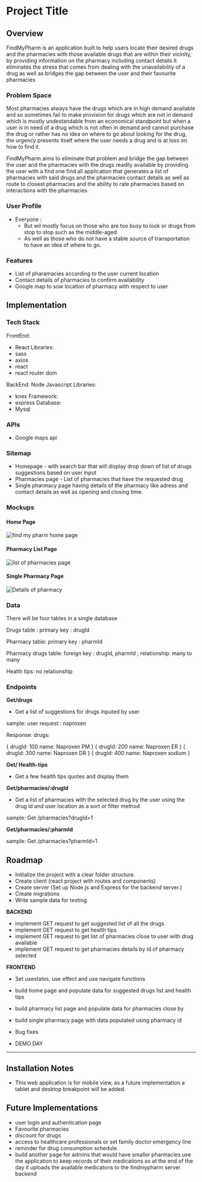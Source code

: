 # Project Title

## Overview

FindMyPharm is an application built to help users locate their desired drugs and the pharmacies with those available drugs that are within their vicinity, by providing information on the pharmacy including contact details it eliminates the stress that comes from dealing with the unavailability of a drug as well as bridges the gap between the user and their favourite pharmacies

### Problem Space

Most pharmacies always have the drugs which are in high demand available and so sometimes fail to make provision for drugs which are not in demand which is mostly undestandable from an economical standpoint but when a user is in need of a drug which is not often in demand and cannot purchase the drug or rather has no idea on where to go about looking for the drug, the urgency presents itself where the user needs a drug and is at loss on how to find it.

FindMyPharm aims to eliminate that problem and bridge the gap between the user and the pharmacies with the drugs readily available by providing the user with a find one find all application that generates a list of pharmacies with said drugs and the pharmacies contact details as well as route to closest pharmacies and the ability to rate pharmacies based on interactions with the pharmacies

### User Profile

- Everyone :
  - But wil mostly focus on those who are too busy to look or drugs from stop to stop such as the middle-aged
  - As well as those who do not have a stable source of transportation to have an idea of where to go.

### Features

- List of pharamacies according to the user current location
- Contact details of pharmacies to confirm availability
- Google map to sow location of pharmacy with respect to user

## Implementation

### Tech Stack

FrontEnd:

- React
  Libraries:
- sass
- axios
- react
- react router dom

BackEnd:
Node Javascript
Libraries:

- knex
  Framework:
- express
  Database:
- Mysql

### APIs

- Google maps api

### Sitemap

- Homepage - with search bar that will display drop down of list of drugs suggestions based on user input
- Pharmacies page - List of pharmacies that have the requested drug
- Single pharmacy page having details of the pharmacy like adress and contact details as well as opening and closing time.

### Mockups

#### Home Page

![find my pharm home page](./assets/mock-up-homepage.png)

#### Pharmacy List Page

![list of pharmacies page](./assets/mock-up-pharm-list-page.png)

#### Single Pharmacy Page

![Details of pharmacy](./assets/mock-up-pharm-details-page.png)

### Data

There will be four tables in a single database

Drugs table : primary key : drugId

Pharmacy table: primary key : pharmId 

Pharmacy drugs table: foreign key : drugId, pharmId ; relationship: many to many

Health tips: no relationship

### Endpoints

**Get/drugs**

- Get a list of suggestions for drugs inputed by user

sample: user request : naproxen

Response:
drugs:

{
drugId: 100
name: Naproxen PM
}
{
drugId: 200
name: Naproxen ER
}
{
drugId: 300
name: Naproxen DR
}
{
drugId: 400
name: Naproxen sodium
}

**Get/ Health-tips**

- Get a few health tips quotes and display them

**Get/pharmacies/:drugId**

- Get a list of pharmacies with the selected drug by the user using the drug id and user location as a sort or filter method

sample: Get /pharmacies?drugId=1

**Get/pharmacies/:pharmId**

sample: Get /pharmacies?pharmId=1

## Roadmap

- Initialize the project with a clear folder structure.
- Create client (react project with routes and components)
- Create server (Set up Node.js and Express for the backend server.)
- Create migrations
- Write sample data for testing

**BACKEND**

- implement GET request to get suggested list of all the drugs
- implement GET request to get health tips
- implement GET request to get list of pharmacies close to user with drug available
- implement GET request to get pharmacies details by id of pharmacy selected

**FRONTEND**

- Set usestates, use effect and use navigate functions
- build home page and populate data for suggested drugs list and health tips
- build pharmacy list page and populate data for pharmacies close by
- build single pharmacy page with data populated using pharmacy id

- Bug fixes

- DEMO DAY

---
## Installation Notes
- This web application is for mobile view, as a future implementation a tablet and desktop breakpoint will be added.

  
## Future Implementations

- user login and authentication page
- Favourite pharmacies
- discount for drugs
- access to healthcare professionals or set family doctor emergency line
- reminder for drug consumption schedule.
- build another page for admins that would have smaller pharmacies use the application to keep records of their medications so at the end of the day it uploads the available medicatons to the findmypharm server backend

